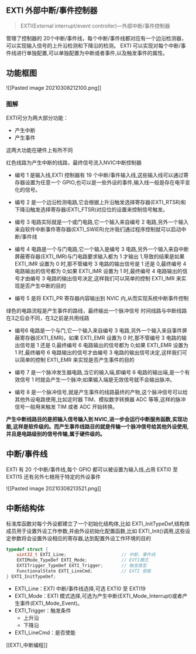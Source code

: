 ## EXTI 外部中断/事件控制器
>EXTI(External interrupt/event controller)—外部中断/事件控制器

管理了控制器的 20个中断/事件线，每个中断/事件线都对应有一个边沿检测器，可以实现输入信号的上升沿检测和下降沿的检测。
EXTI 可以实现对每个中断/事件线进行单独配置,可以单独配置为中断或者事件,以及触发事件的属性。
## 功能框图

![[Pasted image 20210308212100.png]]

### 图解
EXTI可分为两大部分功能：
+ 产生中断 
+ 产生事件

这两大功能在硬件上有所不同

红色线路为产生中断的线路，最终信号流入NVIC中断控制器

+ 编号 1 是输入线,EXTI 控制器有 19 个中断/事件输入线,这些输入线可以通过寄存器设置为任意一个 GPIO,也可以是一些外设的事件,输入线一般是存在电平变化的信号。

+ 编号 2 是一个边沿检测电路,它会根据上升沿触发选择寄存器(EXTI_RTSR)和下降沿触发选择寄存器(EXTI_FTSR)对应位的设置来控制信号触发。

+ 编号 3 电路实际就是一个或门电路,它一个输入来自编号 2 电路,另外一个输入来自软件中断事件寄存器(EXTI_SWIER)允许我们通过程序控制就可以启动中断/事件线

+ 编号 4 电路是一个与门电路,它一个输入是编号 3 电路,另外一个输入来自中断屏蔽寄存器(EXTI_IMR)与门电路要求输入都为 1 才输出 1,导致的结果是如果 EXTI_IMR 设置为 0 时,那不管编号 3 电路的输出信号是 1 还是 0,最终编号 4 电路输出的信号都为 0;如果 EXTI_IMR 设置为 1 时,最终编号 4 电路输出的信号才由编号 3 电路的输出信号决定,这样我们可以简单的控制 EXTI_IMR 来实现是否产生中断的目的

+ 编号 5 是将 EXTI_PR 寄存器内容输出到 NVIC 内,从而实现系统中断事件控制

绿色的电路流程是产生事件的路线，最终输出一个脉冲信号
时间线路与中断线路在3之后会不同，在3之前是共用线路

+ 编号6 电路是一个与门,它一个输入来自编号 3 电路,另外一个输入来自事件屏蔽寄存器(EXTI_EMR)。如果 EXTI_EMR 设置为 0 时,那不管编号 3 电路的输出信号是 1 还是 0,最终编号 6 电路输出的信号都为 0;如果 EXTI_EMR 设置为 1 时,最终编号 6 电路输出的信号才由编号 3 电路的输出信号决定,这样我们可以简单的控制 EXTI_EMR 来实现是否产生事件的目的

+ 编号 7 是一个脉冲发生器电路,当它的输入端,即编号 6 电路的输出端,是一个有效信号 1 时就会产生一个脉冲;如果输入端是无效信号就不会输出脉冲。

+ 编号 8 是一个脉冲信号,就是产生事件的线路最终的产物,这个脉冲信号可以给其他外设电路使用,比如定时器 TIM、模拟数字转换器 ADC 等等,这样的脉冲信号一般用来触发 TIM 或者 ADC 开始转换。

**产生中断线路目的是把输入信号输入到 NVIC,进一步会运行中断服务函数,实现功能,这样是软件级的。而产生事件线路目的就是传输一个脉冲信号给其他外设使用,并且是电路级别的信号传输,属于硬件级的。**

## 中断/事件线
EXTI 有 20 个中断/事件线,每个 GPIO 都可以被设置为输入线,占用 EXTI0 至EXTI15
还有另外七根用于特定的外设事件

![[Pasted image 20210308213521.png]]

## 中断结构体

标准库函数对每个外设都建立了一个初始化结构体,比如 EXTI_InitTypeDef,结构体成员用于设置外设工作参数,并由外设初始化配置函数,比如 EXTI_Init()调用,这些设定参数将会设置外设相应的寄存器,达到配置外设工作环境的目的

~~~c
typedef struct {
	uint32_t EXTI_Line;						// 中断、事件线
	EXTIMode_TypeDef EXTI_Mode; 			// EXTI模式
	EXTITrigger_TypeDef EXTI_Trigger;	 	// 触发类型
	FunctionalState EXTI_LineCmd; 			// EXTI 使能
} EXTI_InitTypeDef;
~~~

+ EXTI_Line：EXTI 中断/事件线选择,可选 EXTI0 至 EXTI19
+ EXTI_Mode：EXTI 模式选择,可选为产生中断(EXTI_Mode_Interrupt)或者产生事件(EXTI_Mode_Event)。
+ EXTI_Trigger：触发条件
	+ 上升沿
	+ 下降沿
+ EXTI_LineCmd：是否使能

[[EXTI_中断编程]]
